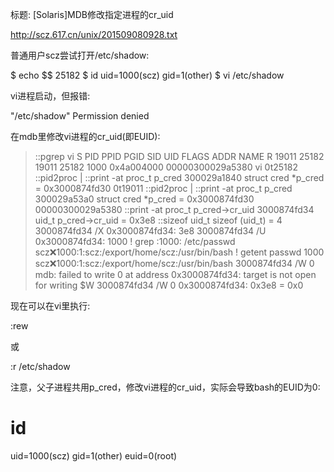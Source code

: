 标题: [Solaris]MDB修改指定进程的cr_uid

http://scz.617.cn/unix/201509080928.txt

普通用户scz尝试打开/etc/shadow:

$ echo $$
25182
$ id
uid=1000(scz) gid=1(other)
$ vi /etc/shadow

vi进程启动，但报错:

"/etc/shadow" Permission denied

在mdb里修改vi进程的cr_uid(即EUID):

> ::pgrep vi
S    PID   PPID   PGID    SID    UID      FLAGS             ADDR NAME
R  19011  25182  19011  25182   1000 0x4a004000 00000300029a5380 vi
> 0t25182 ::pid2proc | ::print -at proc_t p_cred
300029a1840 struct cred *p_cred = 0x3000874fd30
> 0t19011 ::pid2proc | ::print -at proc_t p_cred
300029a53a0 struct cred *p_cred = 0x3000874fd30
> 00000300029a5380 ::print -at proc_t p_cred->cr_uid
3000874fd34 uid_t p_cred->cr_uid = 0x3e8
> ::sizeof uid_t
sizeof (uid_t) = 4
> 3000874fd34 /X
0x3000874fd34:  3e8
> 3000874fd34 /U
0x3000874fd34:  1000
> ! grep :1000: /etc/passwd
scz:x:1000:1:scz:/export/home/scz:/usr/bin/bash
> ! getent passwd 1000
scz:x:1000:1:scz:/export/home/scz:/usr/bin/bash
> 3000874fd34 /W 0
mdb: failed to write 0 at address 0x3000874fd34: target is not open for writing
> $W
> 3000874fd34 /W 0
0x3000874fd34:  0x3e8           =       0x0

现在可以在vi里执行:

:rew

或

:r /etc/shadow

注意，父子进程共用p_cred，修改vi进程的cr_uid，实际会导致bash的EUID为0:

# id
uid=1000(scz) gid=1(other) euid=0(root)